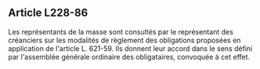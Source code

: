 Article L228-86
----
Les représentants de la masse sont consultés par le représentant des créanciers
sur les modalités de règlement des obligations proposées en application de
l'article L. 621-59. Ils donnent leur accord dans le sens défini par l'assemblée
générale ordinaire des obligataires, convoquée à cet effet.

